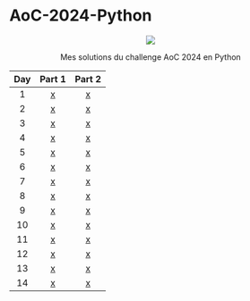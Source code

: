 # AoC-2024-Python

<div align="center">

![](https://geps.dev/progress/56)

<p> Mes solutions du challenge AoC 2024 en Python </p>

| Day | Part 1 | Part 2 |
|:--------:|:--------:|:--------:|
| 1  | [x](solutions/d1p1.py) | [x](solutions/d1p2.py) |
| 2  | [x](solutions/d2p1.py) | [x](solutions/d2p2.py) |
| 3  | [x](solutions/d3p1.py) | [x](solutions/d3p2.py) |
| 4  | [x](solutions/d4p1.py) | [x](solutions/d4p2.py) |
| 5  | [x](solutions/d5p1.py) | [x](solutions/d5p2.py) |
| 6  | [x](solutions/d6p1.py) | [x](solutions/d6p2.py) |
| 7  | [x](solutions/d7p1.py) | [x](solutions/d7p2.py) |
| 8  | [x](solutions/d8p1.py) | [x](solutions/d8p2.py) |
| 9  | [x](solutions/d9p1.py) | [x](solutions/d9p2.py) |
| 10  | [x](solutions/d10p1.py) | [x](solutions/d10p2.py) |
| 11  | [x](solutions/d11p1.py) | [x](solutions/d11p2.py) |
| 12  | [x](solutions/d12p1.py) | [x](solutions/d12p2.py) | 
| 13  | [x](solutions/d13p1.py) | [x](solutions/d13p2.py) |
| 14  | [x](solutions/d14p1.py) | [x](solutions/d14p2.py) |


</div>
